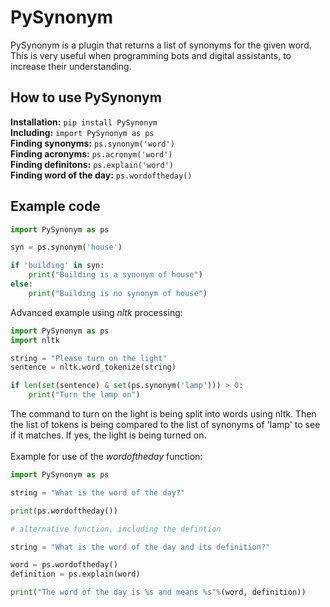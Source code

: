 # PySynonym
PySynonym is a plugin that returns a list of synonyms for the given word. This is very useful when programming bots and digital assistants, to increase their understanding.

## How to use PySynonym <br>
<b>Installation:</b>            `pip install PySynonym` <br>
<b>Including:</b>               `import PySynonym as ps` <br>
<b>Finding synonyms:</b>        `ps.synonym('word')` <br>
<b>Finding acronyms:</b>        `ps.acronym('word')` <br>
<b>Finding definitons:</b>      `ps.explain('word')` <br>
<b>Finding word of the day:</b> `ps.wordoftheday()` <br>

## Example code <br>
```python
import PySynonym as ps

syn = ps.synonym('house')

if 'building' in syn:
    print("Building is a synonym of house")
else:
    print("Building is no synonym of house")
```
Advanced example using <i>nltk</i> processing:
```python
import PySynonym as ps
import nltk

string = "Please turn on the light"
sentence = nltk.word_tokenize(string)

if len(set(sentence) & set(ps.synonym('lamp'))) > 0:
    print("Turn the lamp on")

```
The command to turn on the light is being split into words using nltk. Then the list of tokens is being compared to the list of synonyms of 'lamp' to see if it matches. If yes, the light is being turned on.
<br><br>
Example for use of the <i>wordoftheday</i> function:
```python
import PySynonym as ps

string = "What is the word of the day?"

print(ps.wordoftheday())

# alternative function, including the defintion

string = "What is the word of the day and its definition?"

word = ps.wordoftheday()
definition = ps.explain(word)

print("The word of the day is %s and means %s"%(word, definition))

```